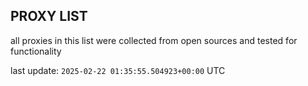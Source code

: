 ## PROXY LIST

all proxies in this list were collected from open sources and tested for functionality

last update: `2025-02-22 01:35:55.504923+00:00` UTC